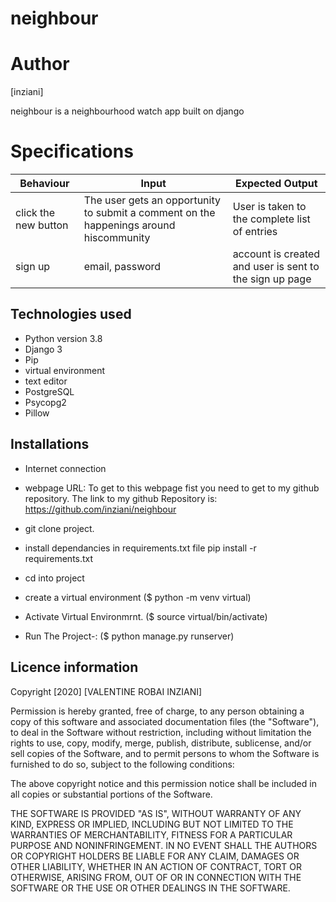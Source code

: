 # neighbour

# Author 
[inziani]

neighbour is a neighbourhood watch app built on django



# Specifications

|Behaviour| Input |Expected Output|
|---------|-------|---------------|
|click the new button | The user gets an opportunity to submit a comment on the happenings around hiscommunity| User is taken to the complete list of entries|
|sign up| email, password | account is created and user is sent to the sign up page



## Technologies used  

- Python version 3.8
- Django 3
- Pip
- virtual environment
- text editor
- PostgreSQL
- Psycopg2
- Pillow

## Installations

- Internet connection

- webpage URL: To get to this webpage fist you need to get to my github repository. The link to my github Repository is: https://github.com/inziani/neighbour


- git clone project.

- install dependancies in requirements.txt file pip install -r requirements.txt

- cd into project

- create a virtual environment ($ python -m venv virtual)

- Activate Virtual Environmrnt. ($ source virtual/bin/activate)

- Run The Project-: ($ python manage.py runserver)

## Licence information

Copyright [2020] [VALENTINE ROBAI INZIANI]

Permission is hereby granted, free of charge, to any person obtaining a copy of this software and associated documentation files (the "Software"), to deal in the Software without restriction, including without limitation the rights to use, copy, modify, merge, publish, distribute, sublicense, and/or sell copies of the Software, and to permit persons to whom the Software is furnished to do so, subject to the following conditions:

The above copyright notice and this permission notice shall be included in all copies or substantial portions of the Software.

THE SOFTWARE IS PROVIDED "AS IS", WITHOUT WARRANTY OF ANY KIND, EXPRESS OR IMPLIED, INCLUDING BUT NOT LIMITED TO THE WARRANTIES OF MERCHANTABILITY, FITNESS FOR A PARTICULAR PURPOSE AND NONINFRINGEMENT. IN NO EVENT SHALL THE AUTHORS OR COPYRIGHT HOLDERS BE LIABLE FOR ANY CLAIM, DAMAGES OR OTHER LIABILITY, WHETHER IN AN ACTION OF CONTRACT, TORT OR OTHERWISE, ARISING FROM, OUT OF OR IN CONNECTION WITH THE SOFTWARE OR THE USE OR OTHER DEALINGS IN THE SOFTWARE.